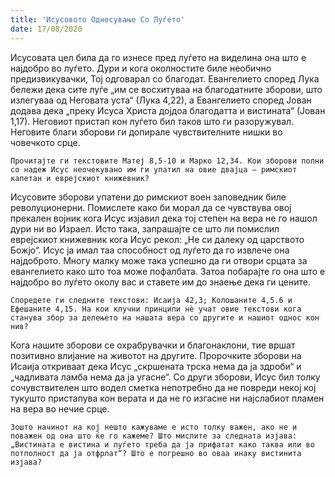 ```yaml
---
title: 'Исусовото Однесување Со Луѓето'
date: 17/08/2020
---
```


Исусовата цел била да го изнесе пред луѓето на виделина она што е најдобро во луѓето. Дури и кога околностите биле необично предизвикувачки, Тој одговарал со благодат. Евангелието според Лука бележи дека сите луѓе „им се восхитуваа на благодатните зборови, што излегуваа од Неговата уста“ (Лука 4,22), а Евангелието според Јован додава дека „преку Исуса Христа дојдоа благодатта и вистината“ (Јован 1,17). Неговиот пристап кон луѓето бил таков што ги разоружувал. Неговите благи зборови ги допирале чувствителните нишки во човечкото срце.

`Прочитајте ги текстовите Матеј 8,5-10 и Марко 12,34. Кои зборови полни со надеж Исус неочекувано им ги упатил на овие двајца – римскиот капетан и еврејскиот книжевник?`

Исусовите зборови упатени до римскиот воен заповедник биле револуционерни. Помислете како би морал да се чувствува овој прекален војник кога Исус изјавил дека тој степен на вера не го нашол дури ни во Израел. Исто така, запрашајте се што ли помислил еврејскиот книжевник кога Исус рекол: „Не си далеку од царството Божјо“. Исус ја имал таа способност од луѓето да го извлече она најдоброто. Многу малку може така успешно да ги отвори срцата за евангелието како што тоа може пофалбата. Затоа побарајте го она што е најдобро во луѓето околу вас и ставете им до знаење дека ги цените.

`Споредете ги следните текстови: Исаија 42,3; Колошаните 4,5.6 и Ефешаните 4,15. На кои клучни принципи нѐ учат овие текстови кога станува збор за делењето на нашата вера со другите и нашиот однос кон нив?`

Кога нашите зборови се охрабрувачки и благонаклони, тие вршат позитивно влијание на животот на другите. Пророчките зборови на Исаија откриваат дека Исус „скршената трска нема да ја здроби“ и „чадливата ламба нема да ја угасне“. Со други зборови, Исус бил толку сочувствителен што водел сметка непотребно да не повреди некој кој тукушто пристапува кон верата и да не го изгасне ни најслабиот пламен на вера во нечие срце.

`Зошто начинот на кој нешто кажуваме е исто толку важен, ако не и поважен од она што ќе го кажеме? Што мислите за следната изјава: „Вистината е вистина и луѓето треба да ја прифатат како таква или во потполност да ја отфрлат“? Што е погрешно во оваа инаку вистинита изјава?`